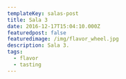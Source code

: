 ```yaml
---
templateKey: salas-post
title: Sala 3
date: 2016-12-17T15:04:10.000Z
featuredpost: false
featuredimage: /img/flavor_wheel.jpg
description: Sala 3.
tags:
  - flavor
  - tasting
---
```

